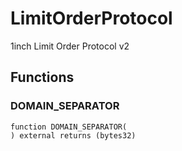 # LimitOrderProtocol

1inch Limit Order Protocol v2



## Functions
### DOMAIN_SEPARATOR
```solidity
function DOMAIN_SEPARATOR(
) external returns (bytes32)
```




